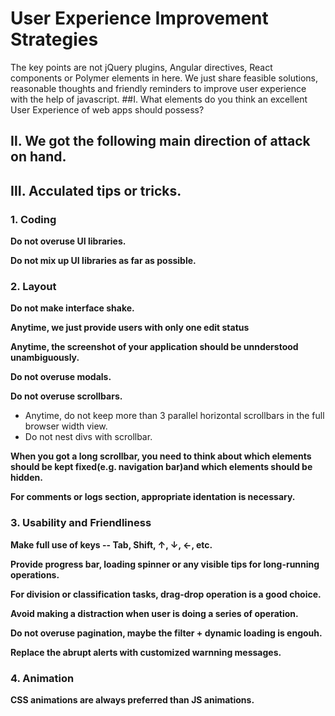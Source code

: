 # User Experience Improvement Strategies
The key points are not jQuery plugins, Angular directives, React components or Polymer elements in here. We just share feasible solutions, reasonable thoughts and friendly reminders to improve user experience with the help of javascript.
##Ⅰ. What elements do you think an excellent User Experience of web apps should possess?

## Ⅱ. We got the following main direction of attack on hand.
 
## Ⅲ. Acculated  tips or tricks.

### 1. Coding

**Do not overuse UI libraries.**

**Do not mix up UI libraries as far as possible.**

### 2. Layout

**Do not make interface shake.**

**Anytime, we just provide users with only one edit status**

**Anytime, the screenshot of your application should be unnderstood unambiguously.**

**Do not overuse modals.**

**Do not overuse scrollbars.**
* Anytime, do not keep more than 3 parallel horizontal scrollbars in the full browser width view.
* Do not nest divs with scrollbar.

**When you got a long scrollbar, you need to think about which elements should be kept fixed(e.g. navigation bar)and which elements should be hidden.**

**For comments or logs section, appropriate identation is necessary.**

### 3. Usability and Friendliness

**Make full use of keys -- Tab, Shift, ↑, ↓, ←, etc.**

**Provide progress bar, loading spinner or any visible tips for long-running operations.**

**For division or classification tasks, drag-drop operation is a good choice.**

**Avoid making a distraction when user is doing a series of operation.**

**Do not overuse pagination, maybe the filter + dynamic loading is engouh.**

**Replace the abrupt alerts with customized warnning messages.**

### 4. Animation

**CSS animations are always preferred than JS animations.**
